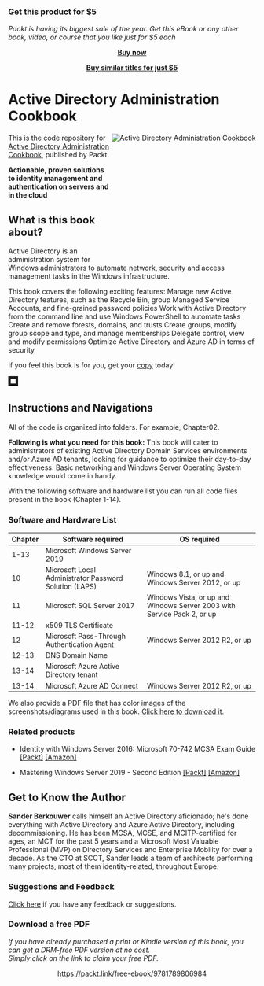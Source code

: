 
### Get this product for $5

<i>Packt is having its biggest sale of the year. Get this eBook or any other book, video, or course that you like just for $5 each</i>


<b><p align='center'>[Buy now](https://packt.link/9781789806984)</p></b>


<b><p align='center'>[Buy similar titles for just $5](https://subscription.packtpub.com/search)</p></b>


# Active Directory Administration Cookbook

<a href="https://www.packtpub.com/virtualization-and-cloud/active-directory-administration-cookbook?utm_source=github&utm_medium=repository&utm_campaign=9781789806984 "><img src="https://d1ldz4te4covpm.cloudfront.net/sites/default/files/imagecache/ppv4_main_book_cover/cover_B12338.png" alt="Active Directory Administration Cookbook" height="256px" align="right"></a>

This is the code repository for [Active Directory Administration Cookbook](https://www.packtpub.com/virtualization-and-cloud/active-directory-administration-cookbook?utm_source=github&utm_medium=repository&utm_campaign=9781789806984 ), published by Packt.

**Actionable, proven solutions to identity management and authentication on servers and in the cloud**

## What is this book about?
Active Directory is an administration system for Windows administrators to automate network, security and access management tasks in the Windows infrastructure.

This book covers the following exciting features:
Manage new Active Directory features, such as the Recycle Bin, group Managed Service Accounts, and fine-grained password policies 
Work with Active Directory from the command line and use Windows PowerShell to automate tasks 
Create and remove forests, domains, and trusts 
Create groups, modify group scope and type, and manage memberships 
Delegate control, view and modify permissions 
Optimize Active Directory and Azure AD in terms of security 

If you feel this book is for you, get your [copy](https://www.amazon.com/dp/1789806984) today!

<a href="https://www.packtpub.com/?utm_source=github&utm_medium=banner&utm_campaign=GitHubBanner"><img src="https://raw.githubusercontent.com/PacktPublishing/GitHub/master/GitHub.png" 
alt="https://www.packtpub.com/" border="5" /></a>

## Instructions and Navigations
All of the code is organized into folders. For example, Chapter02.

**Following is what you need for this book:**
This book will cater to administrators of existing Active Directory Domain Services environments and/or Azure AD tenants, looking for guidance to optimize their day-to-day effectiveness. Basic networking and Windows Server Operating System knowledge would come in handy.

With the following software and hardware list you can run all code files present in the book (Chapter 1-14).
### Software and Hardware List
| Chapter | Software required | OS required |
| -------- | ------------------------------------ | ----------------------------------- |
| 1-13 | Microsoft Windows Server 2019 |  |
| 10 | Microsoft Local Administrator Password Solution (LAPS) | Windows 8.1, or up and Windows Server 2012, or up |
| 11 | Microsoft SQL Server 2017 | Windows Vista, or up and Windows Server 2003 with Service Pack 2, or up |
| 11-12 | x509 TLS Certificate |  |
| 12 | Microsoft Pass-Through Authentication Agent | Windows Server 2012 R2, or up |
| 12-13 | DNS Domain Name |  |
| 13-14 | Microsoft Azure Active Directory tenant |  |
| 13-14 | Microsoft Azure AD Connect | Windows Server 2012 R2, or up |

We also provide a PDF file that has color images of the screenshots/diagrams used in this book. [Click here to download it](https://www.packtpub.com/sites/default/files/downloads/9781789806984_ColorImages.pdf).

### Related products
* Identity with Windows Server 2016: Microsoft 70-742 MCSA Exam Guide  [[Packt]](https://prod.packtpub.com/in/application-development/identity-windows-server-2016-microsoft-70-742-mcsa-exam-guide?utm_source=github&utm_medium=repository&utm_campaign=) [[Amazon]](https://www.amazon.com/dp/1838555137)

* Mastering Windows Server 2019 - Second Edition  [[Packt]](https://prod.packtpub.com/in/virtualization-and-cloud/mastering-windows-server-2019-second-edition?utm_source=github&utm_medium=repository&utm_campaign=) [[Amazon]](https://www.amazon.com/dp/1789804531)


## Get to Know the Author
**Sander Berkouwer**
calls himself an Active Directory aficionado; he's done everything with Active Directory and Azure Active Directory, including decommissioning. He has been MCSA, MCSE, and MCITP-certified for ages, an MCT for the past 5 years and a Microsoft Most Valuable Professional (MVP) on Directory Services and Enterprise Mobility for over a decade. As the CTO at SCCT, Sander leads a team of architects performing many projects, most of them identity-related, throughout Europe.



### Suggestions and Feedback
[Click here](https://docs.google.com/forms/d/e/1FAIpQLSdy7dATC6QmEL81FIUuymZ0Wy9vH1jHkvpY57OiMeKGqib_Ow/viewform) if you have any feedback or suggestions.
### Download a free PDF

 <i>If you have already purchased a print or Kindle version of this book, you can get a DRM-free PDF version at no cost.<br>Simply click on the link to claim your free PDF.</i>
<p align="center"> <a href="https://packt.link/free-ebook/9781789806984">https://packt.link/free-ebook/9781789806984 </a> </p>